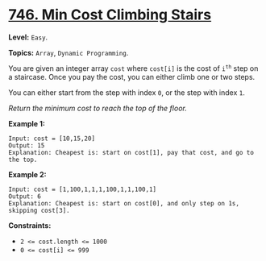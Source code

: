 # [746. Min Cost Climbing Stairs](https://leetcode.com/problems/min-cost-climbing-stairs/)

**Level:** `Easy`.

**Topics:** `Array`, `Dynamic Programming`.

You are given an integer array `cost` where `cost[i]` is the cost of <code>i<sup>th</sup></code> step on a staircase. Once you pay the cost, you can either climb one or two steps.

You can either start from the step with index `0`, or the step with index `1`.

_Return the minimum cost to reach the top of the floor._

**Example 1:**

```
Input: cost = [10,15,20]
Output: 15
Explanation: Cheapest is: start on cost[1], pay that cost, and go to the top.
```

**Example 2:**

```
Input: cost = [1,100,1,1,1,100,1,1,100,1]
Output: 6
Explanation: Cheapest is: start on cost[0], and only step on 1s, skipping cost[3].
```

**Constraints:**

-   `2 <= cost.length <= 1000`
-   `0 <= cost[i] <= 999`
